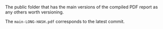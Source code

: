 The public folder that has the main versions of the compiled PDF report as any others worth versioning.

The `main-LONG-HASH.pdf` corresponds to the latest commit.
